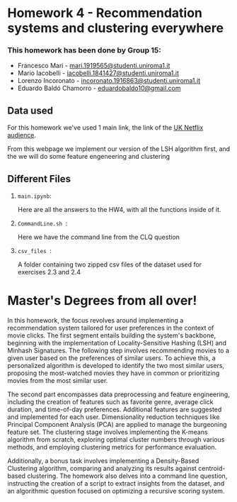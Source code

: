 # Homework 4 - Recommendation systems and clustering everywhere

### This homework has been done by Group 15:
- Francesco Mari - mari.1919565@studenti.uniroma1.it
- Mario Iacobelli - iacobelli.1841427@studenti.uniroma1.it
- Lorenzo Incoronato - incoronato.1916863@studenti.uniroma1.it
- Eduardo Baldó Chamorro - eduardobaldo10@gmail.com

## Data used
For this homework we've used 1 main link, the link of the [UK Netflix audience]([https://www.kaggle.com/datasets/vodclickstream/netflix-audience-behaviour-uk-movies]).

From this webpage we implement our version of the LSH algorithm first, and the we will do some feature engeneering and clustering

## Different Files

1. `main.ipynb`:
   
   Here are all the answers to the HW4, with all the functions inside of it.

2. `CommandLine.sh `:

   Here we have the command line from the CLQ question

3. `csv_files `:

   A folder containing two zipped csv files of the dataset used for exercises 2.3 and 2.4 


# Master's Degrees from all over! 

In this homework, the focus revolves around implementing a recommendation system tailored for user preferences in the context of movie clicks. The first segment entails building the system's backbone, beginning with the implementation of Locality-Sensitive Hashing (LSH) and Minhash Signatures. The following step involves recommending movies to a given user based on the preferences of similar users. To achieve this, a personalized algorithm is developed to identify the two most similar users, proposing the most-watched movies they have in common or prioritizing movies from the most similar user.

The second part encompasses data preprocessing and feature engineering, including the creation of features such as favorite genre, average click duration, and time-of-day preferences. Additional features are suggested and implemented for each user. Dimensionality reduction techniques like Principal Component Analysis (PCA) are applied to manage the burgeoning feature set. The clustering stage involves implementing the K-means algorithm from scratch, exploring optimal cluster numbers through various methods, and employing clustering metrics for performance evaluation.

Additionally, a bonus task involves implementing a Density-Based Clustering algorithm, comparing and analyzing its results against centroid-based clustering. The homework also delves into a command line question, instructing the creation of a script to extract insights from the dataset, and an algorithmic question focused on optimizing a recursive scoring system.
